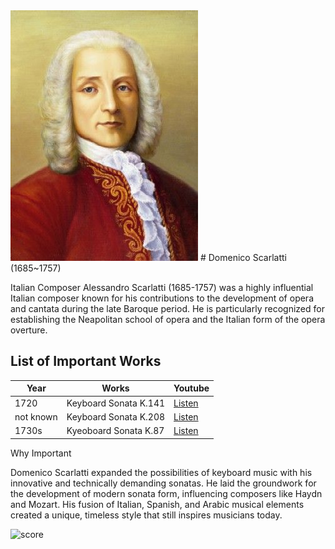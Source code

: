 <img src="./D.Scarlatti portrait.jpeg" alt="portrait" style="width50%;"  />
# Domenico Scarlatti (1685~1757)

Italian Composer
Alessandro Scarlatti (1685-1757) was a highly influential Italian composer known for his contributions to the development of opera and cantata during the late Baroque period. 
He is particularly recognized for establishing the Neapolitan school of opera and the Italian form of the opera overture.

## List of Important Works


| Year     | Works              | Youtube |
| -------- | ------------------ | ------- |
| 1720 |   Keyboard Sonata K.141 | [Listen](https://www.youtube.com/watch?v=Gh9WX7TKfkI&pp=0gcJCdgAo7VqN5tD&themeRefresh=1) |
| not known| Keyboard Sonata K.208 | [Listen](https://www.youtube.com/watch?v=YMgFs2imI-U) |
| 1730s| Kyeoboard Sonata K.87 | [Listen](https://www.youtube.com/watch?v=Bd0TRy41Fxg) |

Why Important

Domenico Scarlatti expanded the possibilities of keyboard music with his innovative and technically demanding sonatas. He laid the groundwork for the development of modern sonata form, influencing composers like Haydn and Mozart. His fusion of Italian, Spanish, and Arabic musical elements created a unique, timeless style that still inspires musicians today.

<img src="./scarlatti k.80.xcf" alt="score" style="width:50%;" />





